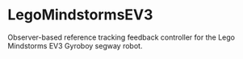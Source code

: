 # LegoMindstormsEV3
Observer-based reference tracking feedback controller for the Lego Mindstorms EV3 Gyroboy segway robot.
